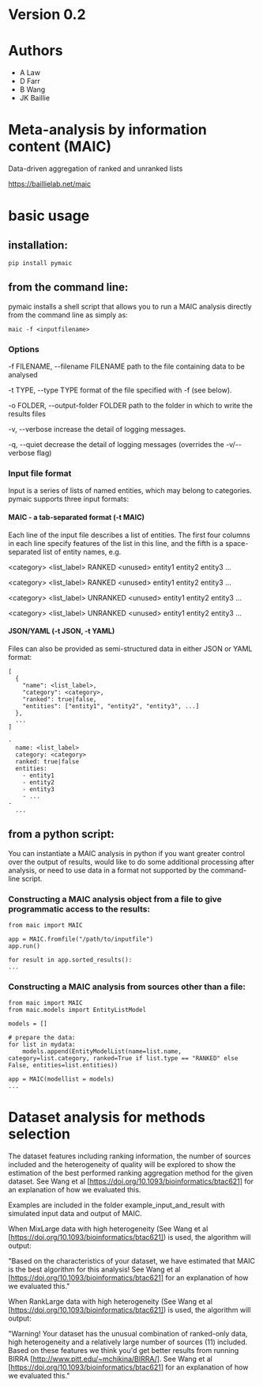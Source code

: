 # Version 0.2

# Authors
- A Law
- D Farr
- B Wang
- JK Baillie

# Meta-analysis by information content (MAIC)
Data-driven aggregation of ranked and unranked lists

https://baillielab.net/maic

# basic usage

## installation:

`pip install pymaic`

## from the command line:

pymaic installs a shell script that allows you to run a MAIC analysis directly from the command line as simply as:

`maic -f <inputfilename>`

### Options

-f FILENAME, --filename FILENAME
                      path to the file containing data to be analysed

-t TYPE, --type TYPE
                      format of the file specified with -f (see below).

-o FOLDER, --output-folder FOLDER
                      path to the folder in which to write the results files

-v, --verbose         increase the detail of logging messages.

-q, --quiet           decrease the detail of logging messages (overrides the
                      -v/--verbose flag)


### Input file format

Input is a series of lists of named entities, which may belong to categories. 
pymaic supports three input formats: 

#### MAIC - a tab-separated format (-t MAIC)

Each line of the input file describes a list of entities. The first four columns in each line specify features of the list in this line, and the fifth is a space-separated list of entity names, e.g.

\<category>	<list_label>	RANKED	\<unused>	entity1	entity2	entity3	...

\<category>	<list_label>	RANKED	\<unused>	entity1	entity2	entity3	...

\<category>	<list_label>	UNRANKED	\<unused>	entity1	entity2	entity3	...

\<category>	<list_label>	UNRANKED	\<unused>	entity1	entity2	entity3	...

#### JSON/YAML (-t JSON, -t YAML)

Files can also be provided as semi-structured data in either JSON or YAML format:

```{json}
[
  {
    "name": <list_label>,
    "category": <category>,
    "ranked": true|false,
    "entities": ["entity1", "entity2", "entity3", ...]
  },
  ...
]
```

```{yaml}
-
  name: <list_label>
  category: <category>
  ranked: true|false
  entities:
    - entity1
    - entity2
    - entity3
    - ...
-
  ...
```

## from a python script:

You can instantiate a MAIC analysis in python if you want greater control over the output of results, would like to do some additional processing after analysis, or need to use data in a format not supported by the command-line script.

### Constructing a MAIC analysis object from a file to give programmatic access to the results:

```{python}
from maic import MAIC

app = MAIC.fromfile("/path/to/inputfile")
app.run()

for result in app.sorted_results():
...

```

### Constructing a MAIC analysis from sources other than a file:

```{python}
from maic import MAIC
from maic.models import EntityListModel

models = []

# prepare the data:
for list in mydata:
    models.append(EntityModelList(name=list.name, category=list.category, ranked=True if list.type == "RANKED" else False, entities=list.entities))

app = MAIC(modellist = models)
...

```

# Dataset analysis for methods selection
  
The dataset features including ranking information, the number of sources included and the heterogeneity of quality will be explored to show the estimation of the best performed ranking aggregation method for the given dataset. See Wang et al [https://doi.org/10.1093/bioinformatics/btac621] for an explanation of how we evaluated this. 
  
Examples are included in the folder example_input_and_result with simulated input data and output of MAIC. 

  When MixLarge data with high heterogeneity (See Wang et al [https://doi.org/10.1093/bioinformatics/btac621]) is used, the algorithm will output:
  
  "Based on the characteristics of your dataset, we have estimated that MAIC is the best algorithm for this analysis! See Wang et al [https://doi.org/10.1093/bioinformatics/btac621] for an explanation of how we evaluated this."

  When RankLarge data with high heterogeneity (See Wang et al [https://doi.org/10.1093/bioinformatics/btac621]) is used, the algorithm will output:
  
  "Warning! Your dataset has the unusual combination of ranked-only data, high heterogeneity and a relatively large number of sources (11) included. Based on these features we think you'd get better results from running BIRRA [http://www.pitt.edu/~mchikina/BIRRA/]. See Wang et al [https://doi.org/10.1093/bioinformatics/btac621] for an explanation of how we evaluated this."
